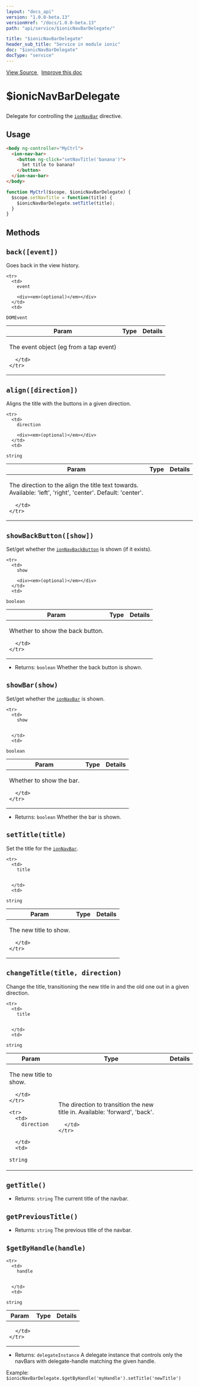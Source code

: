 ```yaml
---
layout: "docs_api"
version: "1.0.0-beta.13"
versionHref: "/docs/1.0.0-beta.13"
path: "api/service/$ionicNavBarDelegate/"

title: "$ionicNavBarDelegate"
header_sub_title: "Service in module ionic"
doc: "$ionicNavBarDelegate"
docType: "service"
---
```


<div class="improve-docs">
  <a href='http://github.com/driftyco/ionic/tree/1.x/js/angular/service/navBarDelegate.js#L2'>
    View Source
  </a>
  &nbsp;
  <a href='http://github.com/driftyco/ionic/edit/master/js/angular/service/navBarDelegate.js#L2'>
    Improve this doc
  </a>
</div>




<h1 class="api-title">

  $ionicNavBarDelegate



</h1>





Delegate for controlling the <a href="/docs/api/directive/ionNavBar/"><code>ionNavBar</code></a> directive.









## Usage
```html
<body ng-controller="MyCtrl">
  <ion-nav-bar>
    <button ng-click="setNavTitle('banana')">
      Set title to banana!
    </button>
  </ion-nav-bar>
</body>
```
```js
function MyCtrl($scope, $ionicNavBarDelegate) {
  $scope.setNavTitle = function(title) {
    $ionicNavBarDelegate.setTitle(title);
  }
}
```


  

  
## Methods

<div id="back"></div>
<h2>
  <code>back([event])</code>

</h2>

Goes back in the view history.



<table class="table" style="margin:0;">
  <thead>
    <tr>
      <th>Param</th>
      <th>Type</th>
      <th>Details</th>
    </tr>
  </thead>
  <tbody>
    
    <tr>
      <td>
        event
        
        <div><em>(optional)</em></div>
      </td>
      <td>
        
  <code>DOMEvent</code>
      </td>
      <td>
        <p>The event object (eg from a tap event)</p>

        
      </td>
    </tr>
    
  </tbody>
</table>









<div id="align"></div>
<h2>
  <code>align([direction])</code>

</h2>

Aligns the title with the buttons in a given direction.



<table class="table" style="margin:0;">
  <thead>
    <tr>
      <th>Param</th>
      <th>Type</th>
      <th>Details</th>
    </tr>
  </thead>
  <tbody>
    
    <tr>
      <td>
        direction
        
        <div><em>(optional)</em></div>
      </td>
      <td>
        
  <code>string</code>
      </td>
      <td>
        <p>The direction to the align the title text towards.
Available: &#39;left&#39;, &#39;right&#39;, &#39;center&#39;. Default: &#39;center&#39;.</p>

        
      </td>
    </tr>
    
  </tbody>
</table>









<div id="showBackButton"></div>
<h2>
  <code>showBackButton([show])</code>

</h2>

Set/get whether the <a href="/docs/api/directive/ionNavBackButton/"><code>ionNavBackButton</code></a> is shown
(if it exists).



<table class="table" style="margin:0;">
  <thead>
    <tr>
      <th>Param</th>
      <th>Type</th>
      <th>Details</th>
    </tr>
  </thead>
  <tbody>
    
    <tr>
      <td>
        show
        
        <div><em>(optional)</em></div>
      </td>
      <td>
        
  <code>boolean</code>
      </td>
      <td>
        <p>Whether to show the back button.</p>

        
      </td>
    </tr>
    
  </tbody>
</table>






* Returns: 
  <code>boolean</code> Whether the back button is shown.




<div id="showBar"></div>
<h2>
  <code>showBar(show)</code>

</h2>

Set/get whether the <a href="/docs/api/directive/ionNavBar/"><code>ionNavBar</code></a> is shown.



<table class="table" style="margin:0;">
  <thead>
    <tr>
      <th>Param</th>
      <th>Type</th>
      <th>Details</th>
    </tr>
  </thead>
  <tbody>
    
    <tr>
      <td>
        show
        
        
      </td>
      <td>
        
  <code>boolean</code>
      </td>
      <td>
        <p>Whether to show the bar.</p>

        
      </td>
    </tr>
    
  </tbody>
</table>






* Returns: 
  <code>boolean</code> Whether the bar is shown.




<div id="setTitle"></div>
<h2>
  <code>setTitle(title)</code>

</h2>

Set the title for the <a href="/docs/api/directive/ionNavBar/"><code>ionNavBar</code></a>.



<table class="table" style="margin:0;">
  <thead>
    <tr>
      <th>Param</th>
      <th>Type</th>
      <th>Details</th>
    </tr>
  </thead>
  <tbody>
    
    <tr>
      <td>
        title
        
        
      </td>
      <td>
        
  <code>string</code>
      </td>
      <td>
        <p>The new title to show.</p>

        
      </td>
    </tr>
    
  </tbody>
</table>









<div id="changeTitle"></div>
<h2>
  <code>changeTitle(title, direction)</code>

</h2>

Change the title, transitioning the new title in and the old one out in a given direction.



<table class="table" style="margin:0;">
  <thead>
    <tr>
      <th>Param</th>
      <th>Type</th>
      <th>Details</th>
    </tr>
  </thead>
  <tbody>
    
    <tr>
      <td>
        title
        
        
      </td>
      <td>
        
  <code>string</code>
      </td>
      <td>
        <p>The new title to show.</p>

        
      </td>
    </tr>
    
    <tr>
      <td>
        direction
        
        
      </td>
      <td>
        
  <code>string</code>
      </td>
      <td>
        <p>The direction to transition the new title in.
Available: &#39;forward&#39;, &#39;back&#39;.</p>

        
      </td>
    </tr>
    
  </tbody>
</table>









<div id="getTitle"></div>
<h2>
  <code>getTitle()</code>

</h2>








* Returns: 
  <code>string</code> The current title of the navbar.




<div id="getPreviousTitle"></div>
<h2>
  <code>getPreviousTitle()</code>

</h2>








* Returns: 
  <code>string</code> The previous title of the navbar.




<div id="$getByHandle"></div>
<h2>
  <code>$getByHandle(handle)</code>

</h2>





<table class="table" style="margin:0;">
  <thead>
    <tr>
      <th>Param</th>
      <th>Type</th>
      <th>Details</th>
    </tr>
  </thead>
  <tbody>
    
    <tr>
      <td>
        handle
        
        
      </td>
      <td>
        
  <code>string</code>
      </td>
      <td>
        
        
      </td>
    </tr>
    
  </tbody>
</table>






* Returns: 
   `delegateInstance` A delegate instance that controls only the
navBars with delegate-handle matching the given handle.

Example: `$ionicNavBarDelegate.$getByHandle('myHandle').setTitle('newTitle')`



  
  






